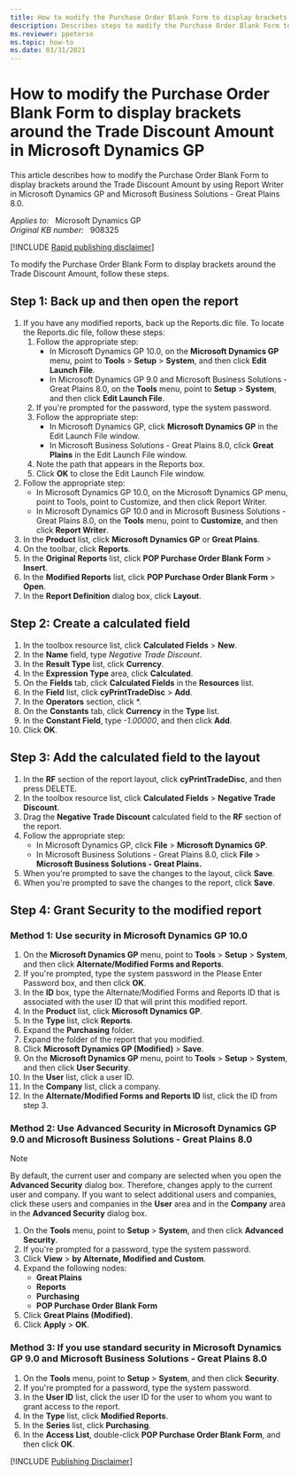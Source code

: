 ```yaml
---
title: How to modify the Purchase Order Blank Form to display brackets around the Trade Discount Amount in Microsoft Dynamics GP
description: Describes steps to modify the Purchase Order Blank Form to display brackets around the Trade Discount Amount in Microsoft Dynamics GP.
ms.reviewer: ppeterso
ms.topic: how-to
ms.date: 03/31/2021
---
```

# How to modify the Purchase Order Blank Form to display brackets around the Trade Discount Amount in Microsoft Dynamics GP

This article describes how to modify the Purchase Order Blank Form to display brackets around the Trade Discount Amount by using Report Writer in Microsoft Dynamics GP and Microsoft Business Solutions - Great Plains 8.0.

_Applies to:_ &nbsp; Microsoft Dynamics GP  
_Original KB number:_ &nbsp; 908325

[!INCLUDE [Rapid publishing disclaimer](../../includes/rapid-publishing-disclaimer.md)]

To modify the Purchase Order Blank Form to display brackets around the Trade Discount Amount, follow these steps.

## Step 1: Back up and then open the report

1. If you have any modified reports, back up the Reports.dic file. To locate the Reports.dic file, follow these steps:
    1. Follow the appropriate step:
        - In Microsoft Dynamics GP 10.0, on the **Microsoft Dynamics GP** menu, point to **Tools** > **Setup** > **System**, and then click **Edit Launch File**.
        - In Microsoft Dynamics GP 9.0 and Microsoft Business Solutions - Great Plains 8.0, on the **Tools** menu, point to **Setup** > **System**, and then click **Edit Launch File**.
    1. If you're prompted for the password, type the system password.
    1. Follow the appropriate step:
        - In Microsoft Dynamics GP, click **Microsoft Dynamics GP** in the Edit Launch File window.
        - In Microsoft Business Solutions - Great Plains 8.0, click **Great Plains** in the Edit Launch File window.
    1. Note the path that appears in the Reports box.
    1. Click **OK** to close the Edit Launch File window.
1. Follow the appropriate step:
    - In Microsoft Dynamics GP 10.0, on the Microsoft Dynamics GP menu, point to Tools, point to Customize, and then click Report Writer.
    - In Microsoft Dynamics GP 10.0 and in Microsoft Business Solutions - Great Plains 8.0, on the **Tools** menu, point to **Customize**, and then click **Report Writer**.
1. In the **Product** list, click **Microsoft Dynamics GP** or **Great Plains**.
1. On the toolbar, click **Reports**.
1. In the **Original Reports** list, click **POP Purchase Order Blank Form** > **Insert**.
1. In the **Modified Reports** list, click **POP Purchase Order Blank Form** > **Open**.
1. In the **Report Definition** dialog box, click **Layout**.

## Step 2: Create a calculated field

1. In the toolbox resource list, click **Calculated Fields** > **New**.
1. In the **Name** field, type *Negative Trade Discount*.
1. In the **Result Type** list, click **Currency**.
1. In the **Expression Type** area, click **Calculated**.
1. On the **Fields** tab, click **Calculated Fields** in the **Resources** list.
1. In the **Field** list, click **cyPrintTradeDisc** > **Add**.
1. In the **Operators** section, click *.
1. On the **Constants** tab, click **Currency** in the **Type** list.
1. In the **Constant Field**, type *-1.00000*, and then click **Add**.
1. Click **OK**.

## Step 3: Add the calculated field to the layout

1. In the **RF** section of the report layout, click **cyPrintTradeDisc**, and then press DELETE.
1. In the toolbox resource list, click **Calculated Fields** > **Negative Trade Discount**.
1. Drag the **Negative Trade Discount** calculated field to the **RF** section of the report.
1. Follow the appropriate step:
    - In Microsoft Dynamics GP, click **File** > **Microsoft Dynamics GP**.
    - In Microsoft Business Solutions - Great Plains 8.0, click **File** > **Microsoft Business Solutions - Great Plains.**
1. When you're prompted to save the changes to the layout, click **Save**.
1. When you're prompted to save the changes to the report, click **Save**.

## Step 4: Grant Security to the modified report

### Method 1: Use security in Microsoft Dynamics GP 10.0

1. On the **Microsoft Dynamics GP** menu, point to **Tools** > **Setup** > **System**, and then click **Alternate/Modified Forms and Reports**.
1. If you're prompted, type the system password in the Please Enter Password box, and then click **OK**.
1. In the **ID** box, type the Alternate/Modified Forms and Reports ID that is associated with the user ID that will print this modified report.
1. In the **Product** list, click **Microsoft Dynamics GP**.
1. In the **Type** list, click **Reports**.
1. Expand the **Purchasing** folder.
1. Expand the folder of the report that you modified.
1. Click **Microsoft Dynamics GP (Modified)** > **Save**.
1. On the **Microsoft Dynamics GP** menu, point to **Tools** > **Setup** > **System**, and then click **User Security**.
1. In the **User** list, click a user ID.
1. In the **Company** list, click a company.
1. In the **Alternate/Modified Forms and Reports ID** list, click the ID from step 3.

### Method 2: Use Advanced Security in Microsoft Dynamics GP 9.0 and Microsoft Business Solutions - Great Plains 8.0

> [!NOTE]
> By default, the current user and company are selected when you open the **Advanced Security** dialog box. Therefore, changes apply to the current user and company. If you want to select additional users and companies, click these users and companies in the **User** area and in the **Company** area in the **Advanced Security** dialog box.

1. On the **Tools** menu, point to **Setup** > **System**, and then click **Advanced Security**.
1. If you're prompted for a password, type the system password.
1. Click **View** > **by Alternate, Modified and Custom**.
1. Expand the following nodes:
    - **Great Plains**
    - **Reports**
    - **Purchasing**
    - **POP Purchase Order Blank Form**
1. Click **Great Plains (Modified)**.
1. Click **Apply** > **OK**.

### Method 3: If you use standard security in Microsoft Dynamics GP 9.0 and Microsoft Business Solutions - Great Plains 8.0

1. On the **Tools** menu, point to **Setup** > **System**, and then click **Security**.
1. If you're prompted for a password, type the system password.
1. In the **User ID** list, click the user ID for the user to whom you want to grant access to the report.
1. In the **Type** list, click **Modified Reports**.
1. In the **Series** list, click **Purchasing**.
1. In the **Access List**, double-click **POP Purchase Order Blank Form**, and then click **OK**.

[!INCLUDE [Publishing Disclaimer](../../includes/publishing-disclaimer.md)]
